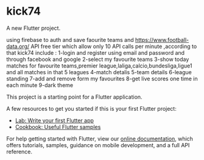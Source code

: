 # kick74

A new Flutter project.

using firebase to auth and save faourite teams and https://www.football-data.org/ API free tier which allow only 10 API calls per minute ,according to that kick74 include : 
1-login and register using email and password and through facebook and google
2-select my favourite teams
3-show today matches for favourite teams,premier league,laliga,calcio,bundesliga,ligue1 and all matches in that 5 leagues
4-match detalis
5-team details
6-league standing
7-add and remove form my favourites
8-get live scores one time in each minute
9-dark theme

This project is a starting point for a Flutter application.

A few resources to get you started if this is your first Flutter project:

- [Lab: Write your first Flutter app](https://flutter.dev/docs/get-started/codelab)
- [Cookbook: Useful Flutter samples](https://flutter.dev/docs/cookbook)

For help getting started with Flutter, view our
[online documentation](https://flutter.dev/docs), which offers tutorials,
samples, guidance on mobile development, and a full API reference.
